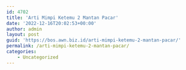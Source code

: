 ```yaml
---
id: 4702
title: 'Arti Mimpi Ketemu 2 Mantan Pacar'
date: '2022-12-16T20:02:53+00:00'
author: admin
layout: post
guid: 'https://bos.awn.biz.id/arti-mimpi-ketemu-2-mantan-pacar/'
permalink: /arti-mimpi-ketemu-2-mantan-pacar/
categories:
    - Uncategorized
---
```


